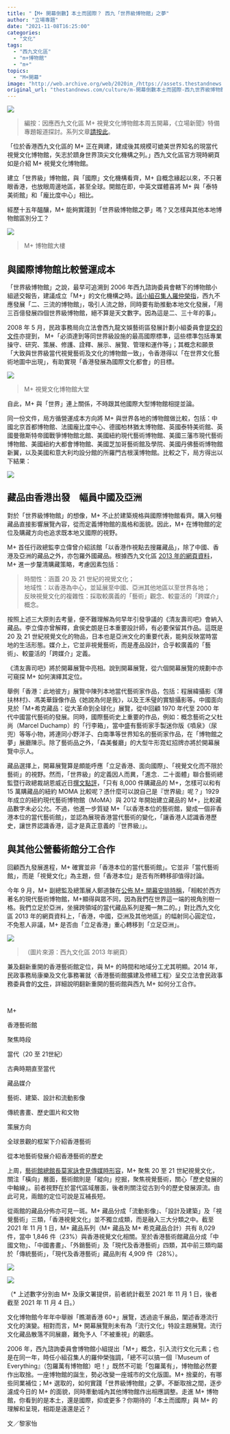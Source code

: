 ```yaml
---
title: "【M+ 開幕倒數】本土而國際？ 西九「世界級博物館」之夢"
author: "立場專題"
date: "2021-11-08T16:25:00"
categories:
  - "文化"
tags:
  - "西九文化區"
  - "m+博物館"
  - "m+"
topics:
  - "M+開幕"
image: "http://web.archive.org/web/2020im_/https://assets.thestandnews.com/media/photos/1200x630-02.png"
original_url: "thestandnews.com/culture/m-開幕倒數本土而國際-西九世界級博物館之夢"
---
```

![](http://web.archive.org/web/2020im_/https://assets.thestandnews.com/media/photos/1200x630-02.png)

> 編按：因應西九文化區 M+ 視覺文化博物館本周五開幕，《立場新聞》特備專題報道探討。系列文章[請按此](../../mplus-opens/)。

「位於香港西九文化區的 M+ 正在興建，建成後其規模可媲美世界知名的現當代視覺文化博物館，矢志於躋身世界頂尖文化機構之列。」西九文化區官方現時網頁如是介紹 M+ 視覺文化博物館。

建立「世界級」博物館，與「國際」文化機構看齊，M+ 自概念緣起以來，不只著眼香港，也放眼周邊地區，甚至全球。開館在即，中英文媒體喜將 M+ 與「泰特美術館」和「龐比度中心」相比。

經歷十五年醞釀，M+ 能夠實踐到「世界級博物館之夢」嗎？又怎樣與其他本地博物館區別分工？

![](http://web.archive.org/web/2020im_/https://assets.thestandnews.com/media/photos/158597645_10165525502710019_7634387680178173950_o_ypNOI.jpg)
> M+ 博物館大樓

與國際博物館比較營運成本
------------

「世界級博物館」之說，最早可追溯到 2006 年西九諮詢委員會轄下的博物館小組遞交報告，建議成立「M+」的文化機構之時。[該小組召集人羅仲榮指](http://web.archive.org/web/20211108083633/http://www.zhsfw.com/zhuankemeishu/2006/0603/article_4230.html)，西九不應發展「二、三流的博物館」，吸引人流之餘，同時要有助推動本地文化發展，「用三百億發展四個世界級博物館，絕不算是天文數字。因為這是二、三十年的事」。

2008 年 5 月，民政事務局向立法會西九龍文娛藝術區發展計劃小組委員會[提交的文件](http://web.archive.org/web/20211108083633/https://www.legco.gov.hk/yr04-05/chinese/hc/sub_com/hs02/papers/hs020524wkcd-546-c.pdf)亦提到， M+「必須達到等同世界級設施的最高國際標準，這些標準包括專業操守、研究、策展、修護、詮釋、展示、展覽、管理和運作等」；其概念和願景「大致與世界級當代視覺藝術及文化的博物館一致」，令香港得以「在世界文化藝術地圖中出現」，有助實現「香港發展為國際文化都會」的目標。

![](http://web.archive.org/web/2020im_/https://assets.thestandnews.com/media/photos/lobby_uJ6Du9R.jpeg)
> M+ 視覺文化博物館大堂

自此，M+ 與「世界」連上關係，不時跟其他國際大型博物館相提並論。

同一份文件，局方循營運成本方向將 M+ 與世界各地的博物館做比較，包括：中國北京首都博物館、法國龐比度中心、德國柏林猶太博物館、英國泰特美術館、英國曼徹斯特帝國戰爭博物館北館、美國紐約現代藝術博物館、美國三藩市現代藝術博物館、美國紐約大都會博物館、美國芝加哥藝術館及學院、美國丹佛藝術博物館新翼，以及美國和意大利均設分館的所羅門古根漢博物館。比較之下，局方得出以下結果：

![](http://web.archive.org/web/2020im_/https://assets.thestandnews.com/media/photos/251080790_4564491680325275_3702369972194752149_n.png)

藏品由香港出發　幅員中國及亞洲
---------------

對於「世界級博物館」的想像，M+ 不止於建築規格與國際博物館看齊。購入何種藏品直接影響展覽內容，從而定義博物館的風格和面貌。因此，M+ 在博物館的定位及購藏方向也追求既本地又國際的視野。

M+ 首任行政總監李立偉曾介紹該館「以香港作視點去搜羅藏品」，除了中國、香港及亞洲的藏品之外，亦包羅外國藏品。根據西九文化區 [2013 年的網頁資料](http://web.archive.org/web/20211108083633/http://web.westkowloon.hk/tc/museum/collection/index.html)，M+ 進一步釐清購藏策略，考慮因素包括：

> 時間性：涵蓋 20 及 21 世紀的視覺文化；  
> 地域性：以香港為中心，並延展至中國、亞洲其他地區以至世界各地；  
> 反映視覺文化的複雜性：採取較廣義的「藝術」觀念、較靈活的「跨媒介」概念。

按照上述三大原則去考量，便不難理解為何早年引發爭議的《清友壽司吧》會納入藏品。李立偉亦曾解釋，倉俁史朗是日本重要設計師，有必要保留其作品。這既是 20 及 21 世紀視覺文化的物品，日本也是亞洲文化的重要代表，能夠反映當時當地的生活形態。媒介上，它並非視覺藝術，而是產品設計，合乎較廣義的「藝術」、較靈活的「跨媒介」定義。

《清友壽司吧》將於開幕展覽中亮相。說到開幕展覽，從六個開幕展覽的規劃中亦可窺探 M+ 如何演繹其定位。

舉例「香港：此地彼方」展覽中陳列本地當代藝術家作品，包括：程展緯攝影《薄扶林村》、馮美華錄像作品《她說為何是我》，以及王禾璧的實驗攝影等。中國面向見於「M+希克藏品：從大革命到全球化」展覽，從中回顧 1970 年代至 2000 年代中國當代藝術的發展。同時，國際藝術史上重要的作品，例如：概念藝術之父杜尚（Marcel Duchamp）的「行李箱」，當中盛有藝術家手製迷你版《噴泉》（尿兜）等等小物，將連同小野洋子、白南準等世界知名的藝術家作品，在「博物館之夢」展廳陳示。除了藝術品之外，「森美餐廳」的大型牛形霓虹招牌亦將於開幕展覽中示人。

藏品選擇上，開幕展覽算是頗能呼應「立足香港、面向國際」、「視覺文化而不限於藝術」的視野。然而，「世界級」的定義因人而異，「進念．二十面體」聯合藝術總監暨行政總裁胡恩威近日[撰文點評](http://web.archive.org/web/20211108083633/https://www.hk01.com/%E5%91%A8%E5%A0%B1/612538/%E5%8F%8D%E6%80%9D%E5%8D%9A%E7%89%A9%E9%A4%A8%E5%B0%8D%E4%B8%80%E5%9C%B0%E7%9A%84%E6%84%8F%E7%BE%A9-m-%E7%9A%84%E8%B3%BC%E8%97%8F%E8%88%87%E7%A4%BE%E6%9C%83%E5%83%B9%E5%80%BC-%E8%83%A1%E6%81%A9%E5%A8%81)，「只有 8,000 件購藏品的 M+，怎樣可以和有 15 萬購藏品的紐約 MOMA 比較呢？憑什麼可以說自己是『世界級』呢？」1929 年成立的紐約現代藝術博物館（MoMA）與 2012 年開始建立藏品的 M+，比較藏品數字未必公允。不過，他進一步質疑 M+「以香港本位的藝術館，變成一個非香港本位的當代藝術館」，並認為展現香港當代藝術的變化，「讓香港人認識香港歷史，讓世界認識香港，這才是真正意義的『世界級』」。

與其他公營藝術館分工合作
------------

回顧西九發展進程，M+ 確實並非「香港本位的當代藝術館」。它並非「當代藝術館」，而是「視覺文化」為主題，但「香港本位」是否有所轉移卻值得討論。

今年 9 月，M+ 副總監及總策展人鄭道鍊在[公佈 M+ 開幕安排時稱](http://web.archive.org/web/20211108083633/https://www.westkowloon.hk/tc/press-release/m-asia-first-global-museum-contemporary-visual-culture-open-november-hong-kong)，「相較於西方著名的現代藝術博物館，M+顯得與眾不同，因為我們在世界這一端的視角別樹一格。我們立足於亞洲，坐擁跨領域的當代藏品系列是獨一無二的。」對比西九文化區 2013 年的網頁資料上，「香港，中國，亞洲及其他地區」的幅射同心圓定位，不免惹人非議，M+ 是否由「立足香港」重心轉移到「立足亞洲」。

![](http://web.archive.org/web/2020im_/https://assets.thestandnews.com/media/photos/circle3_tc.jpeg)
> （圖片來源：西九文化區 2013 年網頁）

兼及翻新重開的香港藝術館定位，與 M+ 的時間和地域分工尤其明顯。2014 年，民政事務局康樂及文化事務署就〈香港藝術館擴建及修繕工程〉呈交立法會民政事務委員會的[文件](http://web.archive.org/web/20211108083633/https://www.legco.gov.hk/yr13-14/chinese/panels/ha/papers/ha0512cb2-1442-4-c.pdf)，詳細說明翻新重開的藝術館與西九 M+ 如何分工合作。

 

M+

香港藝術館

聚焦時段

當代（20 至 21世紀）

古典時期直至當代

藏品媒介

藝術、建築、設計和流動影像

傳統書畫、歷史圖片和文物

策展方向

全球景觀的框架下介紹香港藝術

從本地藝術發展介紹香港藝術的歷史

上周，[藝術館總館長莫家詠會見傳媒時形容](../../art/m-%E9%96%8B%E5%B9%95%E5%9C%A8%E5%8D%B3-%E9%A6%99%E6%B8%AF%E8%97%9D%E8%A1%93%E9%A4%A8%E7%84%A1%E6%87%BC%E7%AB%B6%E7%88%AD-%E5%B0%88%E6%B3%A8%E6%AD%B7%E5%8F%B2%E7%99%BC%E5%B1%95%E4%B8%AD%E8%BB%B8%E7%B7%9A)，M+ 聚焦 20 至 21 世紀視覺文化，關注「橫向」層面，藝術館則是「縱向」挖掘，聚焦視覺藝術，關心「歷史發展的中軸線」。前者視野在於當代區域層面，後者則關注從古到今的歷史發展源流。由此可見，兩館的定位可說是互補長短。

從兩館的藏品分佈亦可見一斑。M+ 藏品分成「流動影像」、「設計及建築」及「視覺藝術」三類，「香港視覺文化」並不獨立成類，而是融入三大分類之中。截至 2021 年 11 月 1 日，M+ 藏品系列（M+ 藏品及 M+ 希克藏品合計）共有 8,029 件，當中 1,846 件（23%）與香港視覺文化相關。至於香港藝術館藏品分成「中國文物」、「中國書畫」、「外銷藝術」及「現代及香港藝術」四類，其中前三類均屬於「傳統藝術」，「現代及香港藝術」藏品則有 4,909 件（28%）。

![](http://web.archive.org/web/2020im_/https://assets.thestandnews.com/media/photos/chart-1-04_3hWeMSQ.png)

![](http://web.archive.org/web/2020im_/https://assets.thestandnews.com/media/photos/chart-1-03.png)

（\* 上述數字分別由 M+ 及康文署提供，前者統計截至 2021 年 11 月 1 日，後者截至 2021 年 11 月 4 日。）

文化博物館今年年中舉辦「瞧潮香港 60+」展覽，透過逾千展品，闡述香港流行文化的演變。相對而言，M+ 開幕展覽則未有為「流行文化」特設主題展覽。流行文化藏品散落不同展廳，難免予人「不被重視」的觀感。

2006 年，西九諮詢委員會博物館小組提出「M+」概念，引入流行文化元素；也是在同一年，時任小組召集人的羅仲榮強調，「總不可以搞一個『Museum of Everything』（包羅萬有博物館）吧！」既然不可能「包羅萬有」，博物館必然要作出取捨。一座博物館的誕生，勢必改變一座城市的文化版圖。M+ 捨棄的，有哪些同業補位；M+ 選取的，如何實踐「世界級博物館」之夢。不斷取捨之間，逐步濾成今日的 M+ 的面貌，同時牽動城內其他博物館作出相應調整。走進 M+ 博物館，你看到的是本土，還是國際，抑或更多？你期待的「本土而國際」與 M+ 的理解和呈現，相距是遠還是近？

文／黎家怡